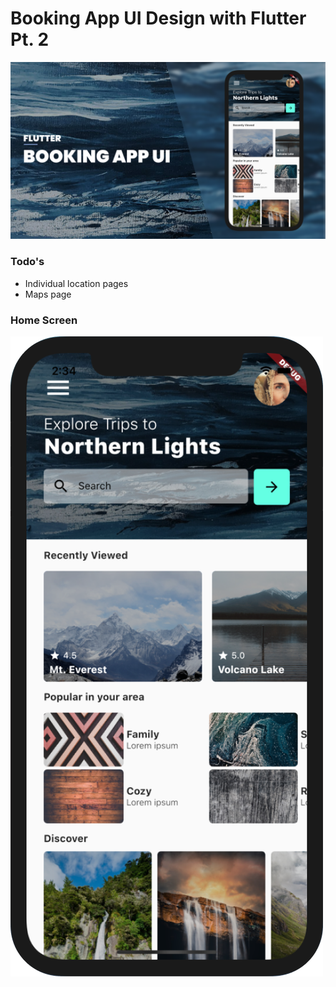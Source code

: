 # Booking App UI Design with Flutter Pt. 2
![cover image](/github_images/cover.png)


### Todo's 
- Individual location pages
- Maps page

### Home Screen
![cover image](/github_images/home.png)
